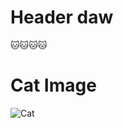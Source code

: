 # Header daw
🐱🐱🐱🐱

# Cat Image

![Cat](https://images.pexels.com/photos/45201/kitty-cat-kitten-pet-45201.jpeg?auto=compress&cs=tinysrgb&w=1260&h=750&dpr=1)
